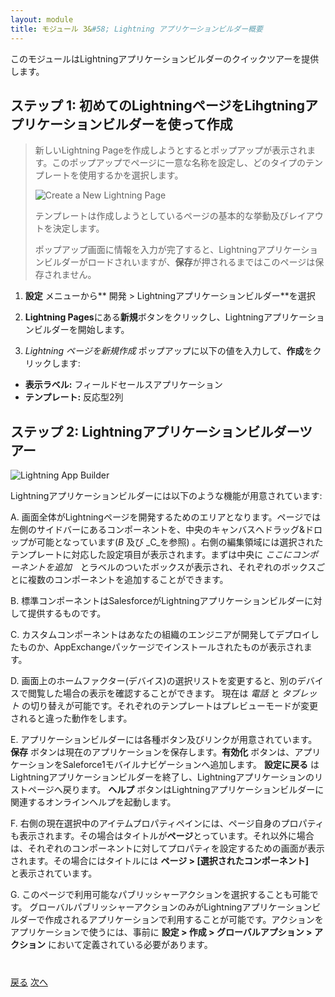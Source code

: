 ```yaml
---
layout: module
title: モジュール 3&#58; Lightning アプリケーションビルダー概要
---
```

このモジュールはLightningアプリケーションビルダーのクイックツアーを提供します。

## ステップ 1: 初めてのLightningページをLihgtningアプリケーションビルダーを使って作成

> 新しいLightning Pageを作成しようとするとポップアップが表示されます。このポップアップでページに一意な名称を設定し、どのタイプのテンプレートを使用するかを選択します。
>
> ![Create a New Lightning Page](images/newapp.png)
>
> テンプレートは作成しようとしているページの基本的な挙動及びレイアウトを決定します。
>
> ポップアップ画面に情報を入力が完了すると、Lightningアプリケーションビルダーがロードされいますが、**保存**が押されるまではこのページは保存されません。

1. **設定** メニューから** 開発 > Lightningアプリケーションビルダー**を選択

2. **Lightning Pages**にある**新規**ボタンをクリックし、Lightningアプリケーションビルダーを開始します。

3. *Lightning ページを新規作成* ポップアップに以下の値を入力して、**作成**をクリックします:
 - **表示ラベル:** フィールドセールスアプリケーション
 - **テンプレート:** 反応型2列

## ステップ 2: Lightningアプリケーションビルダーツアー

![Lightning App Builder](images/lab_194_layout.png)

Lightningアプリケーションビルダーには以下のような機能が用意されています:

A. 画面全体がLightningページを開発するためのエリアとなります。ページでは左側のサイドバーにあるコンポーネントを、中央のキャンバスへドラッグ&ドロップが可能となっています(_B_ 及び _C_を参照) 。右側の編集領域には選択されたテンプレートに対応した設定項目が表示されます。まずは中央に _ここにコンポーネントを追加_　とラベルのついたボックスが表示され、それぞれのボックスごとに複数のコンポーネントを追加することができます。

B. 標準コンポーネントはSalesforceがLightningアプリケーションビルダーに対して提供するものです。

C. カスタムコンポーネントはあなたの組織のエンジニアが開発してデプロイしたものか、AppExchangeパッケージでインストールされたものが表示されます。

D. 画面上のホームファクター(デバイス)の選択リストを変更すると、別のデバイスで閲覧した場合の表示を確認することができます。 現在は *電話* と *タブレット* の切り替えが可能です。それぞれのテンプレートはプレビューモードが変更されると違った動作をします。

E. アプリケーションビルダーには各種ボタン及びリンクが用意されています。 **保存** ボタンは現在のアプリケーションを保存します。**有効化** ボタンは、アプリケーションをSaleforce1モバイルナビゲーションへ追加します。 **設定に戻る** はLightningアプリケーションビルダーを終了し、Lightningアプリケーションのリストページへ戻ります。 **ヘルプ** ボタンはLightningアプリケーションビルダーに関連するオンラインヘルプを起動します。

F. 右側の現在選択中のアイテムプロパティペインには、ページ自身のプロパティも表示されます。その場合はタイトルが**ページ**とっています。それ以外に場合は、それぞれのコンポーネントに対してプロパティを設定するための画面が表示されます。その場合にはタイトルには **ページ > [選択されたコンポーネント]**　と表示されています。

G. このページで利用可能なパブリッシャーアクションを選択することも可能です。	グローバルパブリッシャーアクションのみがLightningアプリケーションビルダーで作成されるアプリケーションで利用することが可能です。アクションをアプリケーションで使うには、事前に **設定 > 作成 > グローバルアプション > アクション** において定義されている必要があります。

<div class="row" style="margin-top:40px;">
<div class="col-sm-12">
<a href="setup-environment.html" class="btn btn-default"><i class="glyphicon glyphicon-chevron-left"></i> 戻る</a>
<a href="create-lightning-application.html" class="btn btn-default pull-right">次へ <i class="glyphicon glyphicon-chevron-right"></i></a>
</div>
</div>
